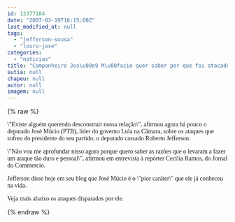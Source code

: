 ```yaml
---
id: 12377184
date: "2007-03-19T16:15:00Z"
last_modified_at: null
tags:
  - "jefferson-sousa"
  - "louro-jose"
categories:
  - "noticias"
title: "Companheiro Jos\u00e9 M\u00facio quer saber por que foi atacado por Jefferson"
sutia: null
chapeu: null
autor: null
imagem: null
---
```

{% raw %}
<p><P><FONT face=Verdana>\"Existe alguém querendo desconstruir nossa relação\", afirmou agora há pouco o deputado José Múcio (PTB), líder do governo Lula na Câmara, sobre os ataques que sofreu do presidente do seu partido, o deputado cassado Roberto Jefferson.</FONT></P></p>
<p><P><FONT face=Verdana>\"Não vou me aprofundar nisso agora porque quero saber as razões que o levaram a fazer um ataque tão duro e pessoal\", afirmou em entrevista à repórter Cecília Ramos, do Jornal do Commercio. </FONT></P></p>
<p><P><FONT face=Verdana>Jefferson disse hoje em seu blog que José Múcio é o \"pior caráter\" que ele já conheceu na vida. </FONT></P></p>
<p><P><FONT face=Verdana>Veja mais abaixo os ataques disparados por ele.</FONT></P> </p>
{% endraw %}